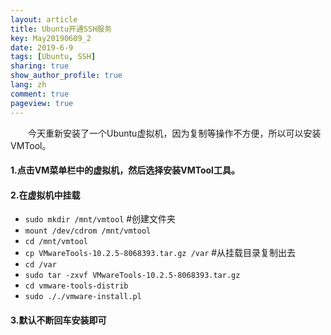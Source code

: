 ```yaml
---
layout: article
title: Ubuntu开通SSH服务
key: May20190609_2
date: 2019-6-9
tags: [Ubuntu, SSH]
sharing: true
show_author_profile: true
lang: zh
comment: true
pageview: true
---
```

&emsp;&emsp;今天重新安装了一个Ubuntu虚拟机，因为复制等操作不方便，所以可以安装VMTool。<!--more--><br>
#### 1.点击VM菜单栏中的虚拟机，然后选择安装VMTool工具。
#### 2.在虚拟机中挂载 

- `sudo mkdir /mnt/vmtool` #创建文件夹
- `mount /dev/cdrom /mnt/vmtool`
- `cd /mnt/vmtool`
- `cp VMwareTools-10.2.5-8068393.tar.gz /var` #从挂载目录复制出去
- `cd /var`
- `sudo tar -zxvf VMwareTools-10.2.5-8068393.tar.gz` 
- `cd vmware-tools-distrib`
- `sudo ././vmware-install.pl`

#### 3.默认不断回车安装即可